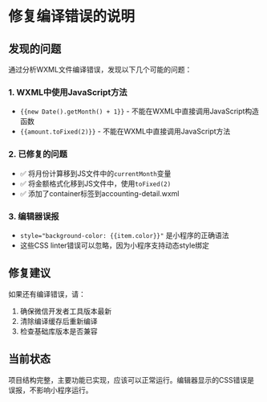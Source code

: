 # 修复编译错误的说明

## 发现的问题

通过分析WXML文件编译错误，发现以下几个可能的问题：

### 1. WXML中使用JavaScript方法
- `{{new Date().getMonth() + 1}}` - 不能在WXML中直接调用JavaScript构造函数
- `{{amount.toFixed(2)}}` - 不能在WXML中直接调用JavaScript方法

### 2. 已修复的问题
- ✅ 将月份计算移到JS文件中的`currentMonth`变量
- ✅ 将金额格式化移到JS文件中，使用`toFixed(2)`
- ✅ 添加了container标签到accounting-detail.wxml

### 3. 编辑器误报
- `style="background-color: {{item.color}}"` 是小程序的正确语法
- 这些CSS linter错误可以忽略，因为小程序支持动态style绑定

## 修复建议

如果还有编译错误，请：

1. 确保微信开发者工具版本最新
2. 清除编译缓存后重新编译
3. 检查基础库版本是否兼容

## 当前状态
项目结构完整，主要功能已实现，应该可以正常运行。编辑器显示的CSS错误是误报，不影响小程序运行。